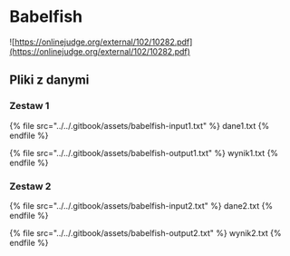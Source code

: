 # Babelfish

![https://onlinejudge.org/external/102/10282.pdf](https://onlinejudge.org/external/102/10282.pdf)

## Pliki z danymi

### Zestaw 1

{% file src="../../.gitbook/assets/babelfish-input1.txt" %}
dane1.txt
{% endfile %}

{% file src="../../.gitbook/assets/babelfish-output1.txt" %}
wynik1.txt
{% endfile %}

### Zestaw 2

{% file src="../../.gitbook/assets/babelfish-input2.txt" %}
dane2.txt
{% endfile %}

{% file src="../../.gitbook/assets/babelfish-output2.txt" %}
wynik2.txt
{% endfile %}
